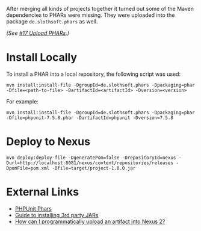After merging all kinds of projects together it turned out some of the Maven dependencies to PHARs were missing. They were uploaded into the package `de.slothsoft.phars` as well.

_(See [#17 Upload PHARs](https://github.com/slothsoft/maven-php-plugin/issues/17).)_



# Install Locally

To install a PHAR into a local repository, the following script was used:

```
mvn install:install-file -DgroupId=de.slothsoft.phars -Dpackaging=phar -Dfile=<path-to-file> -DartifactId=<artifactId> -Dversion=<version>
```

For example:

```
mvn install:install-file -DgroupId=de.slothsoft.phars -Dpackaging=phar -Dfile=phpunit-7.5.8.phar -DartifactId=phpunit -Dversion=7.5.8
```



# Deploy to Nexus

```
mvn deploy:deploy-file -DgeneratePom=false -DrepositoryId=nexus -Durl=http://localhost:8081/nexus/content/repositories/releases -DpomFile=pom.xml -Dfile=target/project-1.0.0.jar
```

# External Links

- [PHPUnit Phars](https://phar.phpunit.de/)
- [Guide to installing 3rd party JARs](https://maven.apache.org/guides/mini/guide-3rd-party-jars-local.html)
- [How can I programmatically upload an artifact into Nexus 2?](https://support.sonatype.com/hc/en-us/articles/213465818-How-can-I-programmatically-upload-an-artifact-into-Nexus-2-)